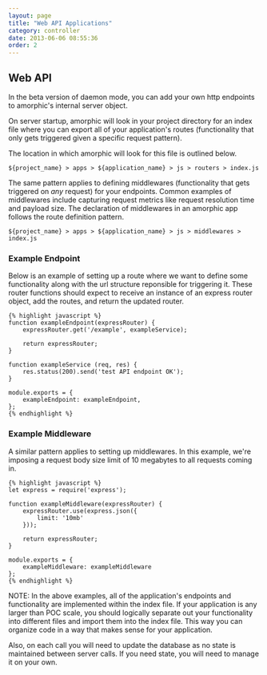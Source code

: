 ```yaml
---
layout: page
title: "Web API Applications"
category: controller
date: 2013-06-06 08:55:36
order: 2
---
```


## Web API

In the beta version of daemon mode, you can add your own http endpoints to amorphic's internal server object.

On server startup, amorphic will look in your project directory
for an index file where you can export all of your application's routes (functionality that only gets triggered given a specific request pattern).

The location in which amorphic will look for this file is outlined below.

    ${project_name} > apps > ${application_name} > js > routers > index.js

The same pattern applies to defining middlewares (functionality that gets triggered on _any_
request) for your endpoints. Common examples of middlewares include capturing request metrics like request
 resolution time and payload size. The declaration of middlewares in an amorphic app follows the
 route definition pattern.

    ${project_name} > apps > ${application_name} > js > middlewares > index.js

### Example Endpoint

 Below is an example of setting up a route where we want to define some functionality along with
  the url structure reponsible for triggering it. These router functions should expect to receive an instance of an
express router object, add the routes, and return the updated router.

    {% highlight javascript %}
    function exampleEndpoint(expressRouter) {
        expressRouter.get('/example', exampleService);

        return expressRouter;
    }

    function exampleService (req, res) {
        res.status(200).send('test API endpoint OK');
    }

    module.exports = {
        exampleEndpoint: exampleEndpoint,
    };
    {% endhighlight %}

### Example Middleware

A similar pattern applies to setting up middlewares. In this example, we're imposing a request body size limit of
10 megabytes to all requests coming in.

    {% highlight javascript %}
    let express = require('express');

    function exampleMiddleware(expressRouter) {
        expressRouter.use(express.json({
            limit: '10mb'
        }));

        return expressRouter;
    }

    module.exports = {
        exampleMiddleware: exampleMiddleware
    };
    {% endhighlight %}

NOTE: In the above examples, all of the application's endpoints and functionality
 are implemented within the index file. If your application is any larger than POC scale, you should
logically separate out your functionality into different files and import them
into the index file. This way you can organize code in a way that makes sense
for your application.

Also, on each call you will need to update the database as no state is maintained between server calls.
If you need state, you will need to manage it on your own.
